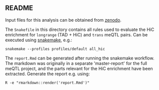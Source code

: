 ## README

Input files for this analysis can be obtained from [zenodo](ZENODO_LINK).

The `Snakefile` in this directory contains all rules used to evaluate the HiC
enrichment for `longrange` (TAD + HiC) and `trans` meQTL pairs.
Can be executed using [snakemake](https://snakemake.readthedocs.io), e.g.:

```{bash}
snakemake --profiles profiles/default all_hic
```

The `report.Rmd` can be generated after running the snakemake workflow.
The markdown was originally in a separate 'master-report' for the full meQTL
project, and the parts relevant for the HiC enrichment have been extracted.
Generate the report e.g. using:

```{bash}
R -e "rmarkdown::render('report.Rmd')"
```